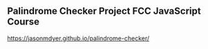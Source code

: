 ## Palindrome Checker Project FCC JavaScript Course
https://jasonmdyer.github.io/palindrome-checker/

